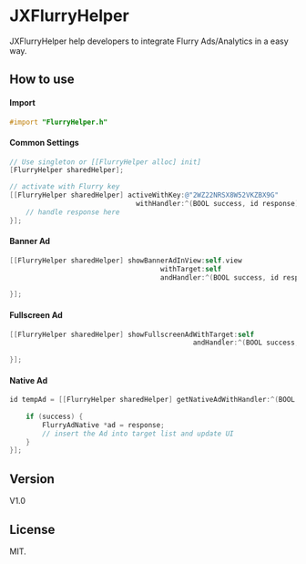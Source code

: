JXFlurryHelper
=================

JXFlurryHelper help developers to integrate Flurry Ads/Analytics in a easy way.

## How to use

#### Import

``` objective-c
#import "FlurryHelper.h"
```

#### Common Settings

``` objective-c
// Use singleton or [[FlurryHelper alloc] init]
[FlurryHelper sharedHelper];

// activate with Flurry key
[[FlurryHelper sharedHelper] activeWithKey:@"2WZ22NRSX8W52VKZBX9G" 
                               withHandler:^(BOOL success, id response) {
    // handle response here
}];
```

#### Banner Ad

``` objective-c
[[FlurryHelper sharedHelper] showBannerAdInView:self.view 
                                     withTarget:self
                                     andHandler:^(BOOL success, id response) {
    
}];
```

#### Fullscreen Ad

``` objective-c
[[FlurryHelper sharedHelper] showFullscreenAdWithTarget:self 
                                             andHandler:^(BOOL success, id response) {
    
}];
```

#### Native Ad

``` objective-c
id tempAd = [[FlurryHelper sharedHelper] getNativeAdWithHandler:^(BOOL success, id response) {
                    
    if (success) {
        FlurryAdNative *ad = response;
        // insert the Ad into target list and update UI
    }
}];
```

## Version

V1.0

## License

MIT.
